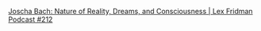 [Joscha Bach: Nature of Reality, Dreams, and Consciousness | Lex Fridman Podcast #212](https://www.youtube.com/watch?v=rIpUf-Vy2JA)

